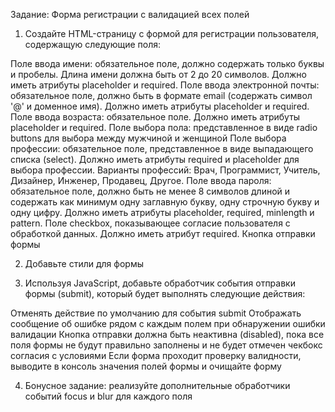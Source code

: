 Задание: Форма регистрации с валидацией всех полей

1. Создайте HTML-страницу с формой для регистрации пользователя, содержащую следующие поля:

Поле ввода имени: обязательное поле, должно содержать только буквы и пробелы. Длина имени должна быть от 2 до 20 символов. Должно иметь атрибуты placeholder и required.
Поле ввода электронной почты: обязательное поле, должно быть в формате email (содержать символ '@' и доменное имя). Должно иметь атрибуты placeholder и required.
Поле ввода возраста: обязательное поле. Должно иметь атрибуты placeholder и required.
Поле выбора пола: представленное в виде radio buttons для выбора между мужчиной и женщиной
Поле выбора профессии: обязательное поле, представленное в виде выпадающего списка (select). Должно иметь атрибуты required и placeholder для выбора профессии. Варианты профессий: Врач, Программист, Учитель, Дизайнер, Инженер, Продавец, Другое.
Поле ввода пароля: обязательное поле, должно быть не менее 8 символов длиной и содержать как минимум одну заглавную букву, одну строчную букву и одну цифру. Должно иметь атрибуты placeholder, required, minlength и pattern.
Поле checkbox, показывающее согласие пользователя с обработкой данных. Должно иметь атрибут required.
Кнопка отправки формы

2. Добавьте стили для формы

3. Используя JavaScript, добавьте обработчик события отправки формы (submit), который будет выполнять следующие действия:

Отменять действие по умолчанию для события submit
Отображать сообщение об ошибке рядом с каждым полем при обнаружении ошибки валидации
Кнопка отправки должна быть неактивна (disabled), пока все поля формы не будут правильно заполнены и не будет отмечен чекбокс согласия с условиями
Если форма проходит проверку валидности, выводите в консоль значения полей формы и очищайте форму

4. Бонусное задание: реализуйте дополнительные обработчики событий focus и blur для каждого поля
